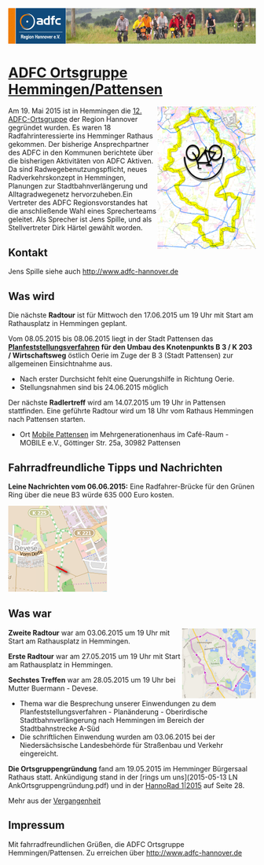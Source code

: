 [![](banner.png)](http://www.adfc-hannover.de/)

# [ADFC Ortsgruppe Hemmingen/Pattensen](http://adfc-hemmingen-pattensen.github.io/)


<img src="smiley2.png" alt="" style="float:right;"/>

Am 19. Mai 2015 ist in Hemmingen die [12. ADFC-Ortsgruppe](http://adfc-hemmingen-pattensen.github.io/) der Region Hannover gegründet wurden. Es waren 18 Radfahrinteressierte ins Hemminger Rathaus gekommen. Der bisherige Ansprechpartner des ADFC in den Kommunen berichtete über die bisherigen Aktivitäten von ADFC Aktiven. Da sind Radwegebenutzungspflicht, neues Radverkehrskonzept in Hemmingen, Planungen zur Stadtbahnverlängerung und Alltagradwegenetz hervorzuheben.Ein Vertreter des ADFC Regionsvorstandes hat die anschließende Wahl eines Sprecherteams geleitet. Als Sprecher ist Jens Spille, und als Stellvertreter Dirk Härtel gewählt worden.

## Kontakt

Jens Spille siehe auch  <http://www.adfc-hannover.de>  

## Was wird

Die nächste **Radtour** ist für Mittwoch den 17.06.2015 um 19 Uhr mit Start am Rathausplatz in Hemmingen geplant.

Vom 08.05.2015 bis 08.06.2015 liegt in der Stadt Pattensen das **[Planfeststellungsverfahren](http://www.hannover.de/Leben-in-der-Region-Hannover/Verwaltungen-Kommunen/Bekanntmachungen-Ausschreibungen/Amtliche-Bekanntmachungen/Planfeststellungsverfahrens-f%C3%BCr-den-Umbau-des-Knotenpunkts-B-3-K-203-Wirtschaftsweg-%C3%B6stlich-Oerie-im-Zuge-der-B-3-Stadt-Pattensen) für den Umbau des Knotenpunkts B 3 / K 203 / Wirtschaftsweg** östlich Oerie im Zuge der B 3 (Stadt Pattensen) zur allgemeinen Einsichtnahme aus. 

- Nach erster Durchsicht fehlt eine Querungshilfe in Richtung Oerie.  
- Stellungsnahmen sind bis 24.06.2015 möglich  

Der nächste **Radlertreff** wird am 14.07.2015 um 19 Uhr in Pattensen stattfinden. Eine geführte Radtour wird um 18 Uhr vom Rathaus Hemmingen nach Pattensen starten.

- Ort [Mobile Pattensen](http://mobile-pattensen.de/) im Mehrgenerationenhaus im  Café-Raum - MOBILE e.V., Göttinger Str. 25a, 30982 Pattensen 

## Fahrradfreundliche Tipps und Nachrichten

**Leine Nachrichten vom 06.06.2015:** Eine Radfahrer-Brücke für den Grünen Ring über die neue B3 würde 635 000 Euro kosten.

![](BrueckeB3.png)

## Was war


<img src="Route2.png" alt="Route#2" style="float:right;"/>

**Zweite Radtour** war am 03.06.2015 um 19 Uhr mit Start am Rathausplatz in Hemmingen. 

**Erste Radtour** war am 27.05.2015 um 19 Uhr mit Start am Rathausplatz in Hemmingen.

**Sechstes Treffen** war am 28.05.2015 um 19 Uhr bei Mutter Buermann - Devese. 

-  Thema war die Besprechung unserer Einwendungen zu dem Planfeststellungsverfahren - Planänderung - Oberirdische Stadtbahnverlängerung nach Hemmingen  im Bereich der Stadtbahnstrecke A-Süd  
- Die schriftlichen Einwendung wurden am 03.06.2015 bei der Niedersächsische Landesbehörde für Straßenbau und Verkehr eingereicht.

**Die Ortsgruppengründung** fand am 19.05.2015 im Hemminger Bürgersaal Rathaus statt. Ankündigung stand in der [rings um uns](2015-05-13 LN AnkOrtsgruppengründung.pdf) und in der [HannoRad 1|2015](http://www.adfc-hannover.de/hannorad/) auf Seite 28.

Mehr aus der [Vergangenheit](waswar.html)

## Impressum

Mit fahrradfreundlichen Grüßen, die ADFC Ortsgruppe Hemmingen/Pattensen. Zu erreichen über <http://www.adfc-hannover.de>  
